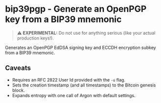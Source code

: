 # bip39pgp - Generate an OpenPGP key from a BIP39 mnemonic

> :warning: **EXPERIMENTAL:** Do not use for anything serious (like your actual production keys!).

Generates an OpenPGP EdDSA signing key and ECCDH encryption subkey from a BIP39
mnemonic.

## Caveats

* Requires an RFC 2822 User Id provided with the `-u` flag.
* Sets the creation timestamp (and all timestamps) to the Bitcoin genesis block.
* Expands entropy with one call of Argon with default settings.
